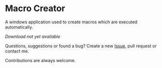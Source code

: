 # Macro Creator
A windows application used to create macros which are executed automatically.

*Download not yet available*

Questions, suggestions or found a bug? Create a new [Issue](https://github.com/damr-/macro-creator/issues), pull request or contact me.

Contributions are always welcome.
